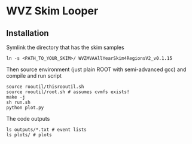
# WVZ Skim Looper

## Installation

Symlink the directory that has the skim samples

    ln -s <PATH_TO_YOUR_SKIM>/ WVZMVAAllYearSkim4RegionsV2_v0.1.15

Then source environment (just plain ROOT with semi-advanced gcc) and compile and run script

    source rooutil/thisrooutil.sh
    source rooutil/root.sh # assumes cvmfs exists!
    make -j
    sh run.sh
    python plot.py

The code outputs

    ls outputs/*.txt # event lists
    ls plots/ # plots
